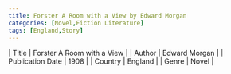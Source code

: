 ```yaml
---
title: Forster A Room with a View by Edward Morgan
categories: [Novel,Fiction Literature]
tags: [England,Story]
---     
```

| Title | Forster A Room with a View  |
| Author |  Edward Morgan  |
| Publication Date | 1908   |
| Country | England |
| Genre | Novel  |
        